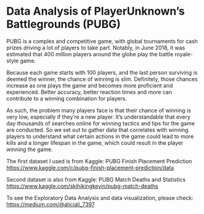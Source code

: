 # Data Analysis of PlayerUnknown’s Battlegrounds (PUBG)
PUBG is a complex and competitive game, with global tournaments for cash prizes driving a lot of players to take part. Notably, in June 2018, it was estimated that 400 million players around the globe play the battle royale-style game.

Because each game starts with 100 players, and the last person surviving is deemed the winner, the chance of winning is slim. Definitely, those chances increase as one plays the game and becomes more proficient and experienced. Better accuracy, better reaction times and more can contribute to a winning combination for players.

As such, the problem many players face is that their chance of winning is very low, especially if they’re a new player. It’s understandable that every day thousands of searches online for winning tactics and tips for the game are conducted. So we set out to gather data that correlates with winning players to understand what certain actions in the game could lead to more kills and a longer lifespan in the game, which could result in the player winning the game.

The first dataset I used is from Kaggle: PUBG Finish Placement Prediction
https://www.kaggle.com/c/pubg-finish-placement-prediction/data

Second dataset is also from Kaggle: PUBG Match Deaths and Statistics
https://www.kaggle.com/skihikingkevin/pubg-match-deaths

To see the Exploratory Data Analysis and data visualization, please check:
https://medium.com/@aliciali_7397
